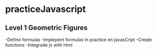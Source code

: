 # practiceJavascript

## Level 1  Geometric Figures

-Define formulas
-Implepent formulas in practice en javasCript
-Create functions
-Integrade js with html